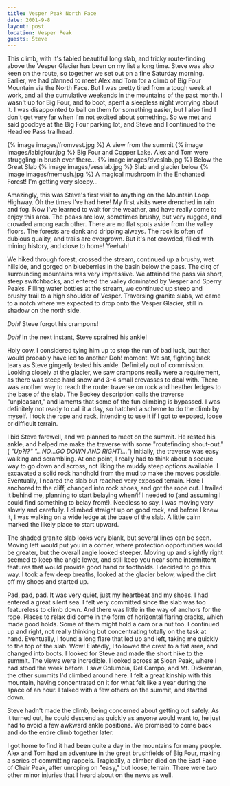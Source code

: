 ```yaml
---
title: Vesper Peak North Face
date: 2001-9-8
layout: post
location: Vesper Peak
guests: Steve
---
```



This climb, with it's fabled
beautiful long slab, and tricky route-finding
above the Vesper Glacier has been on my list a long time. 
Steve was also
keen on the route, so together we set out on a fine Saturday morning.
Earlier, we had planned to meet Alex and Tom for a climb of Big
Four Mountain via the North Face. But I was pretty tired from a tough
week at work, and all the cumulative weekends in the mountains of the
past month. I wasn't up for Big Four, and to boot, spent a sleepless
night worrying about it. I was disappointed to bail on them for
something easier, but I also find I don't get very far when I'm not
excited about something. So we met and said goodbye at the Big Four
parking lot, and Steve and I continued to the Headlee Pass trailhead.


{% image images/fromvest.jpg %}
A view from the summit
{% image images/labigfour.jpg %}
Big Four and Copper Lake. Alex and Tom were struggling in brush over there...
{% image images/dveslab.jpg %}
Below the Great Slab
{% image images/vesslab.jpg %}
Slab and glacier below
{% image images/memush.jpg %}
A magical mushroom in the Enchanted Forest!  I'm getting very sleepy...

Amazingly, this was Steve's first visit to anything on the Mountain Loop
Highway. Oh the times I've had here! My first visits were drenched in
rain and fog. Now I've learned to wait for the weather, and have really
come to enjoy this area. The peaks are low, sometimes brushy, but very
rugged, and crowded among each other. There are no flat spots aside from
the valley floors. The forests are dank and dripping always. The rock is
often of dubious quality, and trails are overgrown. But it's not crowded,
filled with mining history, and close to home! Yeehah!


We hiked through forest, crossed the stream, continued up a brushy, wet hillside,
and gorged on blueberries in the basin below the pass. The cirq of surrounding
mountains was very impressive. We attained the pass via short, steep switchbacks,
and entered the valley dominated by Vesper and Sperry Peaks. Filling water bottles
at the stream, we continued up steep and brushy trail to a high shoulder of
Vesper. Traversing granite slabs, we came to a notch where we expected to
drop onto the Vesper Glacier, still in shadow on the north side.


*Doh!* Steve forgot his crampons!

*Doh!* In the next instant, Steve sprained his ankle!


Holy cow, I considered tying him up to stop the run of bad luck, but that would
probably have led to another Doh! moment. We sat, fighting back tears as Steve
gingerly tested his ankle. Definitely out of commission. Looking closely at
the glacier, we saw crampons really were a requirement, as there was steep
hard snow and 3-4 small crevasses to deal with. There was another way to
reach the route: traverse on rock and heather ledges to the base of the slab.
The Beckey description calls the traverse "unpleasant," and laments that
some of the fun climbing is bypassed. I was definitely not ready to call it a
day, so hatched a scheme to do the climb by myself. I took the rope and rack,
intending to use it if I got to exposed, loose or difficult terrain.


I bid Steve farewell, and we planned to meet on the summit. He rested his ankle,
and helped me make the traverse with some "routefinding shout-out." (
*"Up?!?" "...NO...GO DOWN AND RIGHT!..."*) Initially, the traverse was easy walking and scrambling.
At one point, I really had to think about a secure way to go down and across,
not liking the muddy steep options available. I excavated a solid rock handhold from
the mud to make the moves possible. Eventually, I neared the slab but reached very
exposed terrain. Here I anchored to the cliff, changed into rock shoes, and got
the rope out. I trailed it behind me, planning to start belaying when/if I needed
to (and assuming I could find something to belay from!). Needless to say, I was
moving very slowly and carefully. I climbed straight up on good rock, and before
I knew it, I was walking on a wide ledge at the base of the slab. A little cairn
marked the likely place to start upward.


The shaded granite slab looks very blank, but several lines can be seen. Moving
left would put you in a corner, where protection opportunities would be greater,
but the overall angle looked steeper. Moving up and slightly right seemed to keep
the angle lower, and still keep you near some intermittent features that would
provide good hand or footholds. I decided to go this way. I took a few deep
breaths, looked at the glacier below, wiped the dirt off my shoes and started up.


Pad, pad, pad. It was very quiet, just my heartbeat and my shoes. I had entered a
great silent sea. I felt very committed since the slab was too featureless to climb
down. And there was little in the way of anchors for the rope. Places to relax did
come in the form of horizontal flaring cracks, which made good holds. Some of them might
hold a cam or a nut too. I continued up and right, not really thinking but 
concentrating totally on the task at hand. Eventually, I found a long flare
that led up and left, taking me quickly to the top of the slab. Wow! Elatedly,
I followed the crest to a flat area, and changed into boots. I looked for
Steve and made the short hike to the summit. The views were incredible. I looked
across at Sloan Peak, where I had stood the week before. I saw Columbia, Del Campo,
and Mt. Dickerman, the other summits I'd climbed around here. I felt a great
kinship with this mountain, having concentrated on it for what felt like a year
during the space of an hour. I talked with a few others on the summit, and
started down.


Steve hadn't made the climb, being concerned about getting out safely. As it turned
out, he could descend as quickly as anyone would want to, he just had to avoid
a few awkward ankle positions. We promised to come back and do the entire climb
together later.


I got home to find it had been quite a day in the mountains for many people.
Alex and Tom had an adventure in the great brushfields of Big Four, making a
series of committing rappels. Tragically, a climber died on the East Face
of Chair Peak, after unroping on "easy," but loose, terrain. There were two
other minor injuries that I heard about on the news as well.




